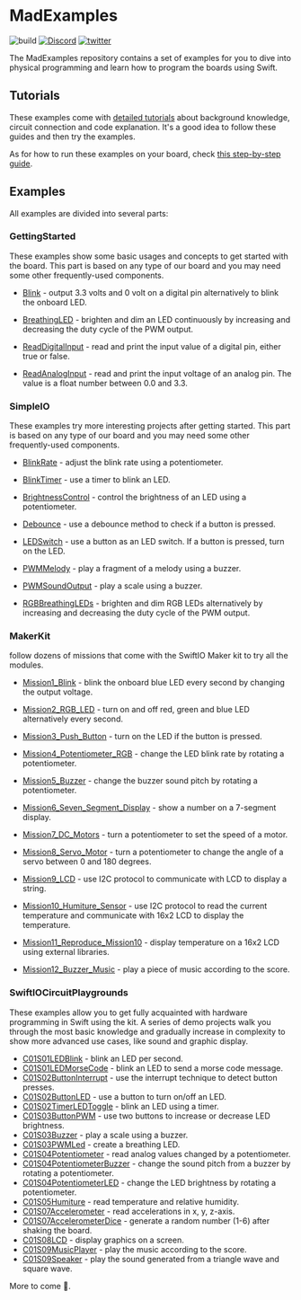 # MadExamples


![build](https://github.com/madmachineio/MadExamples/actions/workflows/build.yml/badge.svg)
[![Discord](https://img.shields.io/discord/592743353049808899?&logo=Discord&colorB=7289da)](https://madmachine.io/discord)
[![twitter](https://img.shields.io/twitter/follow/madmachineio?label=%40madmachineio&style=social)](https://twitter.com/madmachineio)


The MadExamples repository contains a set of examples for you to dive into physical programming and learn how to program the boards using Swift.

## Tutorials

These examples come with [detailed tutorials](https://docs.madmachine.io/projects/overview) about background knowledge, circuit connection and code explanation. It's a good idea to follow these guides and then try the examples.

As for how to run these examples on your board, check [this step-by-step guide](https://docs.madmachine.io/overview/advanced/run-example).

## Examples

All examples are divided into several parts:

### GettingStarted

These examples show some basic usages and concepts to get started with the board. This part is based on any type of our board and you may need some other frequently-used components.

* [Blink](./Examples/GettingStarted/Blink) - output 3.3 volts and 0 volt on a digital pin alternatively to blink the onboard LED.

* [BreathingLED](./Examples/GettingStarted/BreathingLED) - brighten and dim an LED continuously by increasing and decreasing the duty cycle of the PWM output.

* [ReadDigitalInput](./Examples/GettingStarted/ReadDigitalInput) - read and print the input value of a digital pin, either true or false.

* [ReadAnalogInput](./Examples/GettingStarted/ReadAnalogInput) - read and print the input voltage of an analog pin. The value is a float number between 0.0 and 3.3.


### SimpleIO

These examples try more interesting projects after getting started. This part is based on any type of our board and you may need some other frequently-used components.

* [BlinkRate](./Examples/SimpleIO/BlinkRate) - adjust the blink rate using a potentiometer.

* [BlinkTimer](./Examples/SimpleIO/BlinkTimer) - use a timer to blink an LED.

* [BrightnessControl](./Examples/SimpleIO/BrightnessControl) - control the brightness of an LED using a potentiometer.

* [Debounce](./Examples/SimpleIO/Debounce) - use a debounce method to check if a button is pressed.

* [LEDSwitch](./Examples/SimpleIO/LEDSwitch) - use a button as an LED switch. If a button is pressed, turn on the LED.

* [PWMMelody](./Examples/SimpleIO/PWMMelody) - play a fragment of a melody using a buzzer.

* [PWMSoundOutput](./Examples/SimpleIO/PWMSoundOutput) - play a scale using a buzzer.

* [RGBBreathingLEDs](./Examples/SimpleIO/RGBBreathingLEDs) - brighten and dim RGB LEDs alternatively by increasing and decreasing the duty cycle of the PWM output.


### MakerKit

follow dozens of missions that come with the SwiftIO Maker kit to try all the modules.

* [Mission1_Blink](./Examples/MakerKit/Mission1_Blink) - blink the onboard blue LED every second by changing the output voltage.

* [Mission2_RGB_LED](./Examples/MakerKit/Mission2_RGB_LED) - turn on and off red, green and blue LED alternatively every second.

* [Mission3_Push_Button](./Examples/MakerKit/Mission3_Push_Button) - turn on the LED if the button is pressed.

* [Mission4_Potentiometer_RGB](./Examples/MakerKit/Mission4_Potentiometer_RGB) - change the LED blink rate by rotating a potentiometer.

* [Mission5_Buzzer](./Examples/MakerKit/Mission5_Buzzer) - change the buzzer sound pitch by rotating a potentiometer.

* [Mission6_Seven_Segment_Display](./Examples/MakerKit/Mission6_Seven_Segment_Display) - show a number on a 7-segment display.

* [Mission7_DC_Motors](./Examples/MakerKit/Mission7_DC_Motors) - turn a potentiometer to set the speed of a motor.

* [Mission8_Servo_Motor](./Examples/MakerKit/Mission8_Servo_Motor) - turn a potentiometer to change the angle of a servo between 0 and 180 degrees.

* [Mission9_LCD](./Examples/MakerKit/Mission9_LCD) - use I2C protocol to communicate with LCD to display a string.

* [Mission10_Humiture_Sensor](./Examples/MakerKit/Mission10_Humiture_Sensor) - use I2C protocol to read the current temperature and communicate with 16x2 LCD to display the temperature.

* [Mission11_Reproduce_Mission10](./Examples/MakerKit/Mission11_Reproduce_Mission10) - display temperature on a 16x2 LCD using external libraries.

* [Mission12_Buzzer_Music](./Examples/MakerKit/Mission12_Buzzer_Music) - play a piece of music according to the score.


### SwiftIOCircuitPlaygrounds

These examples allow you to get fully acquainted with hardware programming in Swift using the kit. A series of demo projects walk you through the most basic knowledge and gradually increase in complexity to show more advanced use cases, like sound and graphic display. 

* [C01S01LEDBlink](./Examples/SwiftIOCircuitPlaygrounds/C01S01LEDBlink) - blink an LED per second.
* [C01S01LEDMorseCode](./Examples/SwiftIOCircuitPlaygrounds/C01S01LEDMorseCode) - blink an LED to send a morse code message.
* [C01S02ButtonInterrupt](./Examples/SwiftIOCircuitPlaygrounds/C01S02ButtonInterrupt) - use the interrupt technique to detect button presses.
* [C01S02ButtonLED](./Examples/SwiftIOCircuitPlaygrounds/C01S02ButtonLED) - use a button to turn on/off an LED.
* [C01S02TimerLEDToggle](./Examples/SwiftIOCircuitPlaygrounds/C01S02TimerLEDToggle) - blink an LED using a timer.
* [C01S03ButtonPWM](./Examples/SwiftIOCircuitPlaygrounds/C01S03ButtonPWM) - use two buttons to increase or decrease LED brightness.
* [C01S03Buzzer](./Examples/SwiftIOCircuitPlaygrounds/C01S03Buzzer) - play a scale using a buzzer.
* [C01S03PWMLed](./Examples/SwiftIOCircuitPlaygrounds/C01S03PWMLed) - create a breathing LED.
* [C01S04Potentiometer](./Examples/SwiftIOCircuitPlaygrounds/C01S04Potentiometer) - read analog values changed by a potentiometer.
* [C01S04PotentiometerBuzzer](./Examples/SwiftIOCircuitPlaygrounds/C01S04PotentiometerBuzzer) - change the sound pitch from a buzzer by rotating a potentiometer.
* [C01S04PotentiometerLED](./Examples/SwiftIOCircuitPlaygrounds/C01S04PotentiometerLED) - change the LED brightness by rotating a potentiometer.
* [C01S05Humiture](./Examples/SwiftIOCircuitPlaygrounds/C01S05Humiture) - read temperature and relative humidity.
* [C01S07Accelerometer](./Examples/SwiftIOCircuitPlaygrounds/C01S07Accelerometer) - read accelerations in x, y, z-axis.
* [C01S07AccelerometerDice](./Examples/SwiftIOCircuitPlaygrounds/C01S07AccelerometerDice) - generate a random number (1-6) after shaking the board.
* [C01S08LCD](./Examples/SwiftIOCircuitPlaygrounds/C01S08LCD) - display graphics on a screen.
* [C01S09MusicPlayer](./Examples/SwiftIOCircuitPlaygrounds/C01S09MusicPlayer) - play the music according to the score.
* [C01S09Speaker](./Examples/SwiftIOCircuitPlaygrounds/C01S09Speaker) - play the sound generated from a triangle wave and square wave.

More to come 👀. 